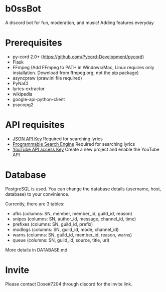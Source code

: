 # b0ssBot
A discord bot for fun, moderation, and music! Adding features everyday

# Prerequisites
+ py-cord 2.0+ (https://github.com/Pycord-Development/pycord)
+ Flask
+ FFmpeg (Add FFmpeg to PATH in Windows/Mac, Linux requires only installation. Download from ffmpeg.org, not the pip package)
+ asyncpraw (praw.ini file required)
+ PyNaCl
+ lyrics-extractor
+ wikipedia
+ google-api-python-client
+ psycopg2

# API requisites
+ [JSON API Key](https://developers.google.com/custom-search/v1/overview) Required for searching lyrics
+ [Programmable Search Engine](https://cse.google.com/cse/create/new) Required for searching lyrics
+ [YouTube API access Key](https://console.developers.google.com) Create a new project and enable the YouTube API

# Database 
PostgreSQL is used. You can change the database details (username, host, database) to your convinience. 

Currently, there are 3 tables:
+ afks (columns: SN, member, member_id, guild_id, reason)
+ snipes (columns: SN, author_id, message, channel_id, time)
+ prefixes (columns: SN, guild_id, prefix)
+ modlogs (columns: SN, guild_id, mode, channel_id)
+ warns (columns: SN, guild_id, member_id, reason, warns)
+ queue (columns: SN, guild_id, source, title, url)

More details in DATABASE.md

# Invite
Please contact Dose#7204 through discord for the invite link.
